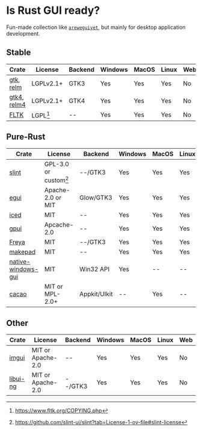 # Is Rust GUI ready?

Fun-made collection like [`areweguiyet`](https://areweguiyet.com/), but mainly for desktop application development.

## Stable

[gtk]: https://docs.rs/gtk/
[relm]: https://docs.rs/relm/
[gtk4]: https://docs.rs/gtk4/
[relm4]: https://docs.rs/relm4/

[^1]: https://www.fltk.org/COPYING.php

[FLTK]: https://fltk-rs.github.io/fltk-book/

| Crate           | License   | Backend | Windows | MacOS | Linux | Web |
| --------------- | --------- | ------- | ------- | ----- | ----- | --- |
| [gtk], [relm]   | LGPLv2.1+ | GTK3    | Yes     | Yes   | Yes   | No  |
| [gtk4], [relm4] | LGPLv2.1+ | GTK4    | Yes     | Yes   | Yes   | No  |
| [FLTK]          | LGPL[^1]  | --      | Yes     | Yes   | Yes   | No  |

## Pure-Rust

[egui]: https://www.egui.rs/
[iced]: https://iced.rs/
[slint]: https://slint.dev/
[native-windows-gui]: https://gabdube.github.io/native-windows-gui/native-windows-docs/index.html
[cacao]: https://github.com/ryanmcgrath/cacao
[gpui]: https://www.gpui.rs/
[Freya]: https://freyaui.dev/
[makepad]: https://makepad.dev/

[^2]: https://github.com/slint-ui/slint?tab=License-1-ov-file#slint-license

| Crate                | License               | Backend      | Windows | MacOS | Linux | Web |
| -------------------- | --------------------- | ------------ | ------- | ----- | ----- | --- |
| [slint]              | GPL-3.0 or custom[^2] | --/GTK3      | Yes     | Yes   | Yes   | Yes |
| [egui]               | Apache-2.0 or MIT     | Glow/GTK3    | Yes     | Yes   | Yes   | Yes |
| [iced]               | MIT                   | --           | Yes     | Yes   | Yes   | No  |
| [gpui]               | Apcache-2.0           | --           | Yes     | Yes   | Yes   | No  |
| [Freya]              | MIT                   | --/GTK3      | Yes     | Yes   | Yes   | No  |
| [makepad]            | MIT                   | --           | Yes     | Yes   | Yes   | Yes |
| [native-windows-gui] | MIT                   | Win32 API    | Yes     | --    | --    | --  |
| [cacao]              | MIT or MPL-2.0+       | Appkit/UIkit | --      | Yes   | --    | --  |

## Other

[imgui]: https://docs.rs/imgui
[libui-ng]: https://github.com/libui-rs/libui

| Crate      | License           | Backend | Windows | MacOS | Linux | Web |
| ---------- | ----------------- | ------- | ------- | ----- | ----- | --- |
| [imgui]    | MIT or Apache-2.0 | --      | Yes     | Yes   | Yes   | No  |
| [libui-ng] | MIT or Apache-2.0 | --/GTK3 | Yes     | Yes   | Yes   | No  |